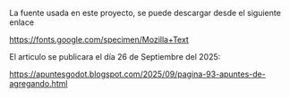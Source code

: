 La fuente usada en este proyecto, se puede descargar desde el siguiente enlace

https://fonts.google.com/specimen/Mozilla+Text

El articulo se publicara el día 26 de Septiembre del 2025: 

https://apuntesgodot.blogspot.com/2025/09/pagina-93-apuntes-de-agregando.html
